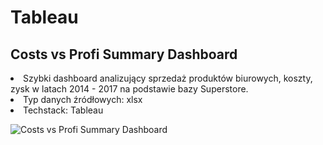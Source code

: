 # Tableau
## Costs vs Profi Summary Dashboard
<li> Szybki dashboard analizujący sprzedaż produktów biurowych, koszty, zysk w latach 2014 - 2017 na podstawie bazy Superstore.
<li> Typ danych źródłowych: xlsx
<li> Techstack: Tableau

![Costs vs Profi Summary Dashboard](https://github.com/user-attachments/assets/48ffe553-a875-4413-8b1f-1a09c8f9a072)
